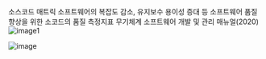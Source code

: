소스코드 매트릭 
  소프트웨어의 복잡도 감소, 유지보수 용이성 증대 등 소프트웨어 품질향상을 위한 소코드의 품질 측정지표
  무기체계 소프트웨어 개발 및 관리 매뉴얼(2020)
  ![image1](https://github.com/2sahee/TIL/assets/119823052/a549629e-7f79-43a3-81ae-9d5da08cc10b)

![image](https://github.com/2sahee/TIL/assets/119823052/81ec31bf-9151-4d16-bec0-fb0a565ec364)

